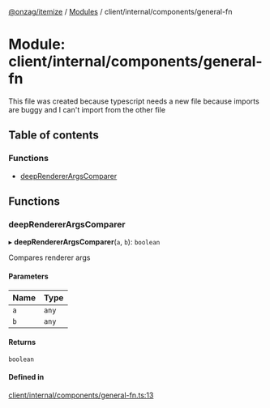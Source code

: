 [@onzag/itemize](../README.md) / [Modules](../modules.md) / client/internal/components/general-fn

# Module: client/internal/components/general-fn

This file was created because typescript needs a new file because
imports are buggy and I can't import from the other file

## Table of contents

### Functions

- [deepRendererArgsComparer](client_internal_components_general_fn.md#deeprendererargscomparer)

## Functions

### deepRendererArgsComparer

▸ **deepRendererArgsComparer**(`a`, `b`): `boolean`

Compares renderer args

#### Parameters

| Name | Type |
| :------ | :------ |
| `a` | `any` |
| `b` | `any` |

#### Returns

`boolean`

#### Defined in

[client/internal/components/general-fn.ts:13](https://github.com/onzag/itemize/blob/5c2808d3/client/internal/components/general-fn.ts#L13)
